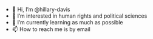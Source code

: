 - 👋 Hi, I’m @hillary-davis
- 👀 I’m interested in human rights and political sciences
- 🌱 I’m currently learning as much as possible 
- 📫 How to reach me is by email 

<!---
hillary-davis/hillary-davis is a ✨ special ✨ repository because its `README.md` (this file) appears on your GitHub profile.
You can click the Preview link to take a look at your changes.
--->
